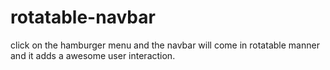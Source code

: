 # rotatable-navbar
click on the hamburger menu and the navbar will come in rotatable manner and it adds a awesome user interaction.
